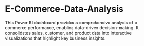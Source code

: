 # E-Commerce-Data-Analysis
This Power BI dashboard provides a comprehensive analysis of e-commerce performance, enabling data-driven decision-making. It consolidates sales, customer, and product data into interactive visualizations that highlight key business insights.
